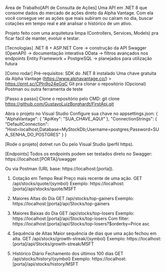 ﻿Área de Trabalho[API de Consulta de Ações]
Uma API em .NET 8 que consome dados do mercado de ações direto da Alpha Vantage.
Com ela você consegue ver as ações que mais subiram ou caíram no dia, buscar cotações em tempo real e até analisar o histórico de um ativo.

Projeto feito com uma arquitetura limpa (Controllers, Services, Models) pra ficar fácil de manter, evoluir e testar.

[Tecnologias]
.NET 8 + ASP.NET Core → construção da API
Swagger (OpenAPI) → documentação interativa
OData → filtros avançados nos endpoints
Entity Framework + PostgreSQL → planejados para utilização futura

[Como rodar]
Pré-requisitos:
SDK do .NET 8 instalado
Uma chave gratuita da Alpha Vantage (https://www.alphavantage.co/) > https://prnt.sc/CPln9o24eGqC
Git pra clonar o repositório
(Opcional) Postman ou outra ferramenta de teste

[Passo a passo]
Clone o repositório pelo CMD:
git clone https://github.com/GustavoLuizBorghardt/FirstApi.git

Abra o projeto no Visual Studio
Configure sua chave no appsettings.json:
{
  "AlphaVantage": {
    "ApiKey": "SUA_CHAVE_AQUI"
  },
  "ConnectionStrings": {
    "DefaultConnection": "Host=localhost;Database=MyStockDb;Username=postgres;Password=SUA_SENHA_DO_POSTGRES"
  }
}

[Rode o projeto]
dotnet run
Ou pelo Visual Studio (perfil https).

[Endpoints]
Todos os endpoints podem ser testados direto no Swagger:
https://localhost:[PORTA]/swagger

Ou via Postman (URL base: https://localhost:[porta]).

1. Cotação em Tempo Real
Preço mais recente de uma ação.
GET /api/stocks/quote/{symbol}
Exemplo:
https://localhost:[porta]/api/stocks/quote/MSFT

2. Maiores Altas do Dia
GET /api/stocks/top-gainers
Exemplo:
https://localhost:[porta]/api/Stocks/top-gainers

3. Maiores Baixas do Dia
GET /api/stocks/top-losers
Exemplo:
https://localhost:[porta]/api/Stocks/top-losers
Com filter: https://localhost:[porta]/api/Stocks/top-losers?$orderby=Price asc

4. Sequência de Altas
Maior sequência de dias que uma ação fechou em alta.
GET /api/stocks/growth-streak/{symbol}
Exemplo:
https://localhost:[porta]/api/Stocks/growth-streak/MSFT

5. Histórico Diário
Fechamento dos últimos 100 dias
GET /api/stocks/history/{symbol}
Exemplo:
https://localhost:[porta]/api/stocks/history/MSFT
